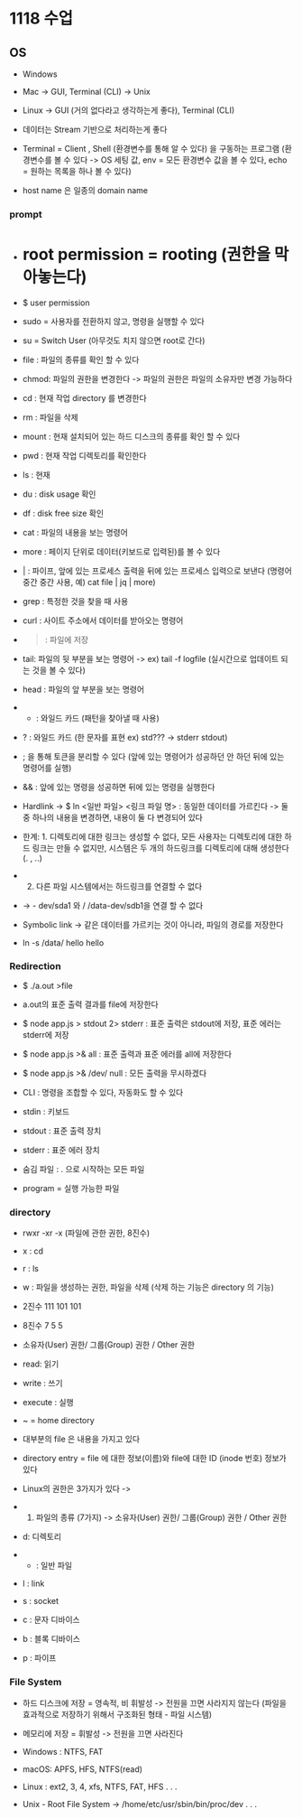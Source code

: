 # 1118 수업
## OS 
* Windows
* Mac         -> GUI, Terminal (CLI) -> Unix
* Linux       -> GUI (거의 없다라고 생각하는게 좋다), Terminal (CLI) 

* 데이터는 Stream 기반으로 처리하는게 좋다

* Terminal  = Client , Shell (환경변수를 통해 알 수 있다) 을 구동하는 프로그램 (환경변수를 볼 수 있다 -> OS 세팅 값, env = 모든 환경변수 값을 볼 수 있다, echo = 원하는 목록을 하나 볼 수 있다)
* host name 은 일종의 domain name

### prompt 
* # root permission = rooting (권한을 막아놓는다)
* $ user permission

* sudo = 사용자를 전환하지 않고, 명령을 실행할 수 있다
* su = Switch User  (아무것도 치지 않으면 root로 간다)
* file : 파일의 종류를 확인 할 수 있다
* chmod: 파일의 권한을 변경한다 -> 파일의 권한은 파일의 소유자만 변경 가능하다
* cd : 현재 작업 directory 를 변경한다
* rm : 파일을 삭제
* mount : 현재 설치되어 있는 하드 디스크의 종류를 확인 할 수 있다
* pwd : 현재 작업 디렉토리를 확인한다
* ls : 현재 
* du : disk usage 확인
* df : disk free size 확인
* cat : 파일의 내용을 보는 명령어
* more : 페이지 단위로 데이터(키보드로 입력된)를 볼 수 있다
* | : 파이프, 앞에 있는 프로세스 출력을 뒤에 있는 프로세스 입력으로 보낸다 (명령어 중간 중간 사용, 예) cat file | jq | more)
* grep : 특정한 것을 찾을 때 사용
* curl : 사이트 주소에서 데이터를 받아오는 명령어
* > : 파일에 저장
* tail: 파일의 뒷 부분을 보는 명령어 -> ex) tail -f logfile (실시간으로 업데이트 되는 것을 볼 수 있다)
* head : 파일의 앞 부분을 보는 명령어
* * : 와일드 카드 (패턴을 찾아낼 때 사용)
* ? : 와일드 카드 (한 문자를 표현 ex) std??? -> stderr stdout)
* ; 을 통해 토큰을 분리할 수 있다 (앞에 있는 명령어가 성공하던 안 하던 뒤에 있는 명령어를 실행)
* && : 앞에 있는 명령을 성공하면 뒤에 있는 명령을 실행한다


* Hardlink -> $ ln <일반 파일> <링크 파일 명>  : 동일한 데이터를 가르킨다 -> 둘 중 하나의 내용을 변경하면, 내용이 둘 다 변경되어 있다
* 한계: 1. 디렉토리에 대한 링크는 생성할 수 없다, 모든 사용자는 디렉토리에 대한 하드 링크는 만들 수 없지만, 시스템은 두 개의 하드링크를 디렉토리에 대해 생성한다 (. , ..) 
* 2. 다른 파일 시스템에서는 하드링크를 연결할 수 없다 
* -> - dev/sda1 와 /      /data-dev/sdb1을 연결 할 수 없다

* Symbolic link -> 같은 데이터를 가르키는 것이 아니라, 파일의 경로를 저장한다
* ln -s /data/ hello hello 


### Redirection
* $ ./a.out >file
* a.out의 표준 출력 결과를 file에 저장한다
* $ node app.js > stdout 2> stderr : 표준 출력은 stdout에 저장, 표준 에러는 stderr에 저장 
* $ node app.js  >& all : 표준 출력과 표준 에러를 all에 저장한다
* $ node app.js  >& /dev/ null : 모든 출력을 무시하겠다

* CLI :  명령을 조합할 수 있다, 자동화도 할 수 있다

* stdin : 키보드
* stdout : 표준 출력 장치
* stderr : 표준 에러 장치

* 숨김 파일 : . 으로 시작하는 모든 파일

* program = 실행 가능한 파일

### directory
* rwxr -xr -x  (파일에 관한 권한, 8진수)
* x : cd
* r : ls
* w : 파일을 생성하는 권한, 파일을 삭제 (삭제 하는 기능은 directory 의 기능)
* 2진수 111 101 101
* 8진수 7      5      5
* 소유자(User) 권한/ 그룹(Group) 권한 / Other 권한
* read: 읽기
* write : 쓰기
* execute : 실행

* ~ = home directory
* 대부분의 file 은 내용을 가지고 있다
* directory entry = file 에 대한 정보(이름)와  file에 대한 ID (inode 번호) 정보가 있다

*  Linux의 권한은 3가지가 있다 -> 

* 1. 파일의 종류 (7가지) -> 소유자(User) 권한/ 그룹(Group) 권한 / Other 권한
* d: 디렉토리
* - : 일반 파일
* l : link
* s : socket 
* c : 문자 디바이스
* b : 블록 디바이스
* p : 파이프

### File System
* 하드 디스크에 저장 = 영속적, 비 휘발성 -> 전원을 끄면 사라지지 않는다 (파일을 효과적으로 저장하기 위해서 구조화된 형태 - 파일 시스템)
* 메모리에 저장 = 휘발성 -> 전원을 끄면 사라진다
* Windows : NTFS, FAT
* macOS: APFS, HFS, NTFS(read)
* Linux : ext2, 3, 4, xfs, NTFS, FAT, HFS . . .
 
* Unix - Root File System -> /home/etc/usr/sbin/bin/proc/dev . . .
